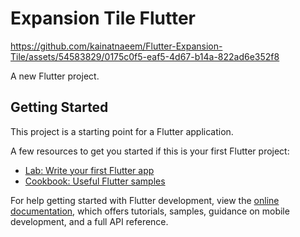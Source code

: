 # Expansion Tile Flutter


https://github.com/kainatnaeem/Flutter-Expansion-Tile/assets/54583829/0175c0f5-eaf5-4d67-b14a-822ad6e352f8


A new Flutter project.

## Getting Started

This project is a starting point for a Flutter application.

A few resources to get you started if this is your first Flutter project:

- [Lab: Write your first Flutter app](https://docs.flutter.dev/get-started/codelab)
- [Cookbook: Useful Flutter samples](https://docs.flutter.dev/cookbook)

For help getting started with Flutter development, view the
[online documentation](https://docs.flutter.dev/), which offers tutorials,
samples, guidance on mobile development, and a full API reference.
